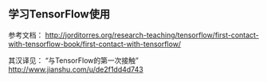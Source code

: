 ## 学习TensorFlow使用

参考文档： http://jorditorres.org/research-teaching/tensorflow/first-contact-with-tensorflow-book/first-contact-with-tensorflow/

其汉译见： “与TensorFlow的第一次接触” http://www.jianshu.com/u/de2f1dd4d743

